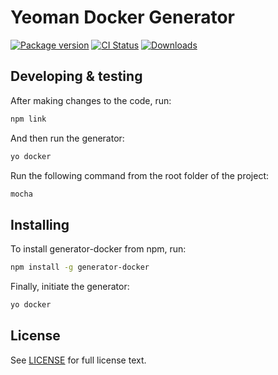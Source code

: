 # Yeoman Docker Generator

[![Package version][npmVersionBadge]][npmLink]
[![CI Status][ciStatusBadge]][ciLink]
[![Downloads][npmDownloadsBadge]][npmLink]

## Developing & testing
After making changes to the code, run:
```bash
npm link
```

And then run the generator:
```bash
yo docker
```

Run the following command from the root folder of the project:
```bash
mocha
```

## Installing
To install generator-docker from npm, run:

```bash
npm install -g generator-docker
```

Finally, initiate the generator:

```bash
yo docker
```

## License
See [LICENSE][licenseLink] for full license text.

[licenseLink]:https://github.com/Microsoft/generator-docker/blob/master/LICENSE
[npmLink]:https://www.npmjs.com/package/generator-docker
[npmVersionBadge]:https://img.shields.io/npm/v/generator-docker.svg
[npmDownloadsBadge]:https://img.shields.io/npm/dm/generator-docker.svg
[ciStatusBadge]:https://circleci.com/gh/Microsoft/generator-docker.svg?style=shield&circle-token=a1a705d77cd91720fdd8b021e17c41bbabc4b00d
[ciLink]: https://circleci.com/gh/Microsoft/generator-docker
